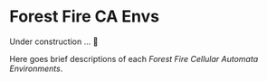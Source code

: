 # Forest Fire CA Envs

Under construction ... :construction:

Here goes brief descriptions of each _Forest Fire Cellular Automata Environments_.
